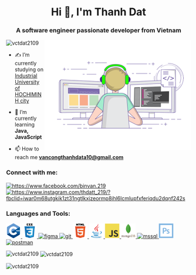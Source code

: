 <h1 align="center">Hi 👋, I'm Thanh Dat</h1>
<h3 align="center">A software engineer passionate developer from Vietnam</h3>
<img align="right" width="400" src="https://raw.githubusercontent.com/devSouvik/devSouvik/master/gif3.gif" alt="Coding">

<p align="left"> <img src="https://komarev.com/ghpvc/?username=vctdat2109&label=Profile%20views&color=0e75b6&style=flat" alt="vctdat2109" /> </p>

- ✍ I’m currently studying on <a href="https://iuh.edu.vn/">Industrial University of HOCHIMINH city</a>

- 🌱 I’m currently learning **Java, JavaScript**

- 📫 How to reach me **vancongthanhdata10@gmail.com**

<h3 align="left">Connect with me:</h3>
<p align="left">
<a href="https://fb.com/https://www.facebook.com/binvan.219" target="blank"><img align="center" src="https://raw.githubusercontent.com/rahuldkjain/github-profile-readme-generator/master/src/images/icons/Social/facebook.svg" alt="https://www.facebook.com/binvan.219" height="30" width="40" /></a>
<a href="https://instagram.com/https://www.instagram.com/thdatt_219/?fbclid=iwar0m68utgkik1zt31ngtlkxjzeormp8ihl6lcmlupfxferiqdu2dqnf242s" target="blank"><img align="center" src="https://raw.githubusercontent.com/rahuldkjain/github-profile-readme-generator/master/src/images/icons/Social/instagram.svg" alt="https://www.instagram.com/thdatt_219/?fbclid=iwar0m68utgkik1zt31ngtlkxjzeormp8ihl6lcmlupfxferiqdu2dqnf242s" height="30" width="40" /></a>
</p>

<h3 align="left">Languages and Tools:</h3>
<p align="left"> <a href="https://www.w3schools.com/cpp/" target="_blank" rel="noreferrer"> <img src="https://raw.githubusercontent.com/devicons/devicon/master/icons/cplusplus/cplusplus-original.svg" alt="cplusplus" width="40" height="40"/> </a> <a href="https://www.w3schools.com/css/" target="_blank" rel="noreferrer"> <img src="https://raw.githubusercontent.com/devicons/devicon/master/icons/css3/css3-original-wordmark.svg" alt="css3" width="40" height="40"/> </a> <a href="https://www.figma.com/" target="_blank" rel="noreferrer"> <img src="https://www.vectorlogo.zone/logos/figma/figma-icon.svg" alt="figma" width="40" height="40"/> </a> <a href="https://git-scm.com/" target="_blank" rel="noreferrer"> <img src="https://www.vectorlogo.zone/logos/git-scm/git-scm-icon.svg" alt="git" width="40" height="40"/> </a> <a href="https://www.w3.org/html/" target="_blank" rel="noreferrer"> <img src="https://raw.githubusercontent.com/devicons/devicon/master/icons/html5/html5-original-wordmark.svg" alt="html5" width="40" height="40"/> </a> <a href="https://www.java.com" target="_blank" rel="noreferrer"> <img src="https://raw.githubusercontent.com/devicons/devicon/master/icons/java/java-original.svg" alt="java" width="40" height="40"/> </a> <a href="https://developer.mozilla.org/en-US/docs/Web/JavaScript" target="_blank" rel="noreferrer"> <img src="https://raw.githubusercontent.com/devicons/devicon/master/icons/javascript/javascript-original.svg" alt="javascript" width="40" height="40"/> </a> <a href="https://www.mongodb.com/" target="_blank" rel="noreferrer"> <img src="https://raw.githubusercontent.com/devicons/devicon/master/icons/mongodb/mongodb-original-wordmark.svg" alt="mongodb" width="40" height="40"/> </a> <a href="https://www.microsoft.com/en-us/sql-server" target="_blank" rel="noreferrer"> <img src="https://www.svgrepo.com/show/303229/microsoft-sql-server-logo.svg" alt="mssql" width="40" height="40"/> </a> <a href="https://www.photoshop.com/en" target="_blank" rel="noreferrer"> <img src="https://raw.githubusercontent.com/devicons/devicon/master/icons/photoshop/photoshop-line.svg" alt="photoshop" width="40" height="40"/> </a> <a href="https://postman.com" target="_blank" rel="noreferrer"> <img src="https://www.vectorlogo.zone/logos/getpostman/getpostman-icon.svg" alt="postman" width="40" height="40"/> </a> </p>

<p><img align="left" src="https://github-readme-stats.vercel.app/api/top-langs?username=vctdat2109&show_icons=true&locale=en&layout=compact" alt="vctdat2109" /></p>

<p>&nbsp;<img align="center" src="https://github-readme-stats.vercel.app/api?username=vctdat2109&show_icons=true&locale=en" alt="vctdat2109" /></p>

<p><img align="center" src="https://github-readme-streak-stats.herokuapp.com/?user=vctdat2109&" alt="vctdat2109" /></p>
